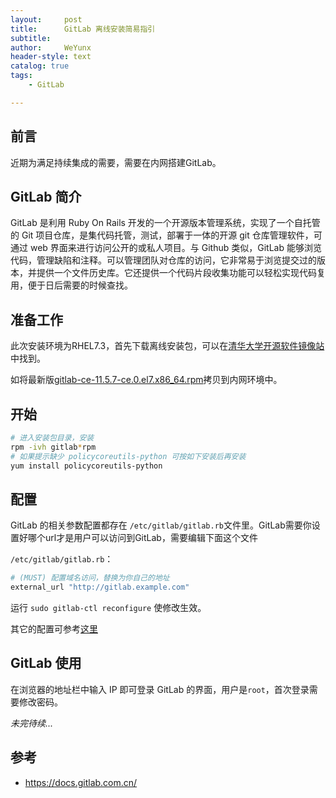 ```yaml
---
layout:     post
title:      GitLab 离线安装简易指引
subtitle:   
author:     WeYunx
header-style: text
catalog: true
tags:
    - GitLab

---
```


## 前言

近期为满足持续集成的需要，需要在内网搭建GitLab。

## GitLab 简介

GitLab 是利用 Ruby On Rails 开发的一个开源版本管理系统，实现了一个自托管的 Git 项目仓库，是集代码托管，测试，部署于一体的开源 git 仓库管理软件，可通过 web 界面来进行访问公开的或私人项目。与 Github 类似，GitLab 能够浏览代码，管理缺陷和注释。可以管理团队对仓库的访问，它非常易于浏览提交过的版本，并提供一个文件历史库。它还提供一个代码片段收集功能可以轻松实现代码复用，便于日后需要的时候查找。

## 准备工作

此次安装环境为RHEL7.3，首先下载离线安装包，可以在[清华大学开源软件镜像站](https://mirrors.tuna.tsinghua.edu.cn/gitlab-ce/yum/el7/)中找到。

如将最新版[gitlab-ce-11.5.7-ce.0.el7.x86_64.rpm](https://mirrors.tuna.tsinghua.edu.cn/gitlab-ce/yum/el7/gitlab-ce-11.5.7-ce.0.el7.x86_64.rpm)拷贝到内网环境中。

## 开始

```bash
# 进入安装包目录，安装
rpm -ivh gitlab*rpm
# 如果提示缺少 policycoreutils-python 可按如下安装后再安装
yum install policycoreutils-python
```

## 配置

GitLab 的相关参数配置都存在 `/etc/gitlab/gitlab.rb`文件里。GitLab需要你设置好哪个url才是用户可以访问到GitLab，需要编辑下面这个文件

`/etc/gitlab/gitlab.rb`：

```bash
# (MUST) 配置域名访问，替换为你自己的地址
external_url "http://gitlab.example.com"
```

运行 `sudo gitlab-ctl reconfigure` 使修改生效。

其它的配置可参考[这里](https://docs.gitlab.com.cn/omnibus/settings/README.html)

## GitLab 使用

在浏览器的地址栏中输入 IP 即可登录 GitLab 的界面，用户是`root`，首次登录需要修改密码。



*未完待续...*



## 参考

- https://docs.gitlab.com.cn/




